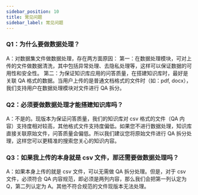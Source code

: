 ```yaml
---
sidebar_position: 10
title: 常见问题
sidebar_label: 常见问题
---
```


### Q1：为什么要做数据处理？
A：对数据集文件做数据处理，存在两方面原因：
第一：在数据处理模块，可对上传的文件做数据清洗，其中包括异常处理、去隐私处理等，这样可以保证数据的可用性和安全性。
第二：为保证知识库应用的问答质量，在搭建知识库时，最好是关联 QA 格式的数据。当用户上传的是普通文档格式的文件时（如：pdf, docx），我们支持用户在数据处理模块对文件进行 QA 拆分。

### Q2：必须要做数据处理才能搭建知识库吗？
A：不是的。现版本为保证问答质量，我们的知识库对 csv 格式的文件（QA 内容）支持度相对较高，其他格式文件支持度偏低。如果您不进行数据处理，知识库直接关联原始文件，问答质量会偏低。所以我们建议您将原始文件进行 QA 拆分处理，这样您可以更精准的搜索您关心的知识内容。

### Q3：如果我上传的本身就是 csv 文件，那还需要做数据处理吗？
A：如果本身上传的就是 csv 文件，可以无需做 QA 拆分处理。但是，对于 csv 文件，必须符合 QA 内容规范，即必须是两列内容，那么我们会把第一列认定为 Q，第二列认定为 A。其他不符合规范的文件现版本无法处理。

